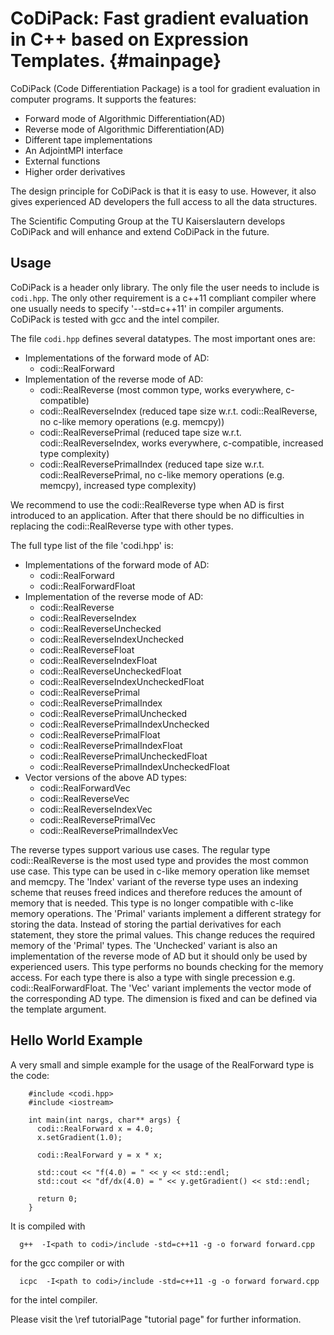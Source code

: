 CoDiPack: Fast gradient evaluation in C++ based on Expression Templates.   {#mainpage}
============

CoDiPack (Code Differentiation Package) is a tool for gradient evaluation in computer programs. It supports the features:
  - Forward mode of Algorithmic Differentiation(AD)
  - Reverse mode of Algorithmic Differentiation(AD)
  - Different tape implementations
  - An AdjointMPI interface
  - External functions
  - Higher order derivatives

The design principle for CoDiPack is that it is easy to use.
However, it also gives experienced AD developers the full access to all the data structures.

The Scientific Computing Group at the TU Kaiserslautern develops CoDiPack and
will enhance and extend CoDiPack in the future.

## Usage

CoDiPack is a header only library.
The only file the user needs to include is `codi.hpp`.
The only other requirement is a c++11 compliant compiler
where one usually needs to specify '--std=c++11' in compiler arguments.
CoDiPack is tested with gcc and the intel compiler.

The file `codi.hpp` defines several datatypes. The most important ones are:
 - Implementations of the forward mode of AD:
   - codi::RealForward
 - Implementation of the reverse mode of AD:
   - codi::RealReverse (most common type, works everywhere, c-compatible)
   - codi::RealReverseIndex (reduced tape size w.r.t. codi::RealReverse, no c-like memory operations (e.g. memcpy))
   - codi::RealReversePrimal (reduced tape size w.r.t. codi::RealReverseIndex, works everywhere, c-compatible, increased type complexity)
   - codi::RealReversePrimalIndex (reduced tape size w.r.t. codi::RealReversePrimal, no c-like memory operations (e.g. memcpy), increased type complexity)

We recommend to use the codi::RealReverse type when AD is first introduced to an application.
After that there should be no difficulties in replacing the codi::RealReverse type with other types.

The full type list of the file 'codi.hpp' is:
 - Implementations of the forward mode of AD:
   - codi::RealForward
   - codi::RealForwardFloat
 - Implementation of the reverse mode of AD:
   - codi::RealReverse
   - codi::RealReverseIndex
   - codi::RealReverseUnchecked
   - codi::RealReverseIndexUnchecked
   - codi::RealReverseFloat
   - codi::RealReverseIndexFloat
   - codi::RealReverseUncheckedFloat
   - codi::RealReverseIndexUncheckedFloat
   - codi::RealReversePrimal
   - codi::RealReversePrimalIndex
   - codi::RealReversePrimalUnchecked
   - codi::RealReversePrimalIndexUnchecked
   - codi::RealReversePrimalFloat
   - codi::RealReversePrimalIndexFloat
   - codi::RealReversePrimalUncheckedFloat
   - codi::RealReversePrimalIndexUncheckedFloat
 - Vector versions of the above AD types:
   - codi::RealForwardVec<dim>
   - codi::RealReverseVec<dim>
   - codi::RealReverseIndexVec<dim>
   - codi::RealReversePrimalVec<dim>
   - codi::RealReversePrimalIndexVec<dim>

The reverse types support various use cases. The regular type codi::RealReverse is the most used type and provides
the most common use case. This type can be used in c-like memory operation like memset and memcpy.
The 'Index' variant of the reverse type uses an indexing scheme that reuses freed indices and therefore
reduces the amount of memory that is needed. This type is no longer compatible with c-like memory operations.
The 'Primal' variants implement a different strategy for storing the data.
Instead of storing the partial derivatives for each statement, they store the primal values.
This change reduces the required memory of the 'Primal' types.
The 'Unchecked' variant is also an implementation of the reverse mode of AD but it should only be used by experienced users. This type performs no bounds checking for the memory access.
For each type there is also a type with single precession e.g. codi::RealForwardFloat.
The 'Vec' variant implements the vector mode of the corresponding AD type.
The dimension is fixed and can be defined via the template argument.

## Hello World Example

A very small and simple example for the usage of the RealForward type is the code:

~~~~{.cpp}
    #include <codi.hpp>
    #include <iostream>

    int main(int nargs, char** args) {
      codi::RealForward x = 4.0;
      x.setGradient(1.0);

      codi::RealForward y = x * x;

      std::cout << "f(4.0) = " << y << std::endl;
      std::cout << "df/dx(4.0) = " << y.getGradient() << std::endl;

      return 0;
    }
~~~~

It is compiled with
~~~~{.txt}
  g++  -I<path to codi>/include -std=c++11 -g -o forward forward.cpp
~~~~
for the gcc compiler or with
~~~~{.txt}
  icpc  -I<path to codi>/include -std=c++11 -g -o forward forward.cpp
~~~~
for the intel compiler.

Please visit the \ref tutorialPage "tutorial page" for further information.

